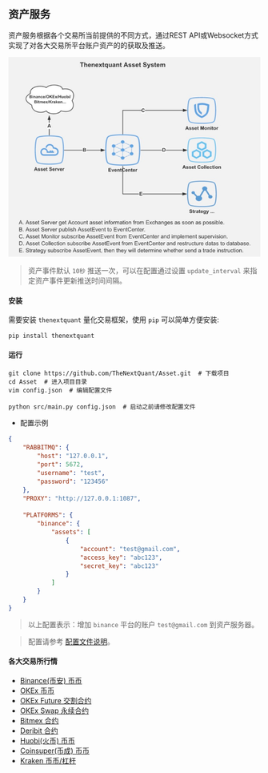 
## 资产服务
资产服务根据各个交易所当前提供的不同方式，通过REST API或Websocket方式实现了对各大交易所平台账户资产的的获取及推送。


![](docs/images/asset_framwork.png)


> 资产事件默认 `10秒` 推送一次，可以在配置通过设置 `update_interval` 来指定资产事件更新推送时间间隔。


#### 安装
需要安装 `thenextquant` 量化交易框架，使用 `pip` 可以简单方便安装:
```text
pip install thenextquant
```

#### 运行
```text
git clone https://github.com/TheNextQuant/Asset.git  # 下载项目
cd Asset  # 进入项目目录
vim config.json  # 编辑配置文件

python src/main.py config.json  # 启动之前请修改配置文件
```

- 配置示例
```json
{
    "RABBITMQ": {
        "host": "127.0.0.1",
        "port": 5672,
        "username": "test",
        "password": "123456"
    },
    "PROXY": "http://127.0.0.1:1087",

    "PLATFORMS": {
        "binance": {
            "assets": [
                {
                    "account": "test@gmail.com",
                    "access_key": "abc123",
                    "secret_key": "abc123"
                }
            ]
        }
    }
}
```
> 以上配置表示：增加 `binance` 平台的账户 `test@gmail.com` 到资产服务器。 

> 配置请参考 [配置文件说明](https://github.com/TheNextQuant/thenextquant/blob/master/docs/configure/README.md)。


#### 各大交易所行情

- [Binance(币安) 币币](docs/binance.md)
- [OKEx 币币](docs/okex.md)
- [OKEx Future 交割合约](docs/okex_future.md)
- [OKEx Swap 永续合约](docs/okex_swap.md)
- [Bitmex 合约](docs/bitmex.md)
- [Deribit 合约](docs/deribit.md)
- [Huobi(火币) 币币](docs/huobi.md)
- [Coinsuper(币成) 币币](docs/coinsuper.md)
- [Kraken 币币/杠杆](docs/kraken.md)
